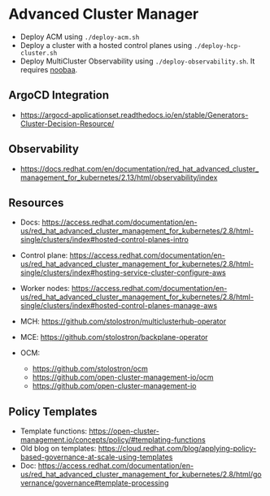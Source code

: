 # Advanced Cluster Manager

- Deploy ACM using `./deploy-acm.sh`
- Deploy a cluster with a hosted control planes using `./deploy-hcp-cluster.sh`
- Deploy MultiCluster Observability using `./deploy-observability.sh`. It requires [noobaa](../noobaa/).

## ArgoCD Integration
- https://argocd-applicationset.readthedocs.io/en/stable/Generators-Cluster-Decision-Resource/

## Observability
- https://docs.redhat.com/en/documentation/red_hat_advanced_cluster_management_for_kubernetes/2.13/html/observability/index

## Resources
- Docs: https://access.redhat.com/documentation/en-us/red_hat_advanced_cluster_management_for_kubernetes/2.8/html-single/clusters/index#hosted-control-planes-intro
- Control plane: https://access.redhat.com/documentation/en-us/red_hat_advanced_cluster_management_for_kubernetes/2.8/html-single/clusters/index#hosting-service-cluster-configure-aws
- Worker nodes: https://access.redhat.com/documentation/en-us/red_hat_advanced_cluster_management_for_kubernetes/2.8/html-single/clusters/index#hosted-control-planes-manage-aws

- MCH: https://github.com/stolostron/multiclusterhub-operator
- MCE: <https://github.com/stolostron/backplane-operator>
- OCM:
    - <https://github.com/stolostron/ocm>
    - <https://github.com/open-cluster-management-io/ocm>
    - <https://github.com/open-cluster-management-io>

## Policy Templates
- Template functions: <https://open-cluster-management.io/concepts/policy/#templating-functions>
- Old blog on templates: <https://cloud.redhat.com/blog/applying-policy-based-governance-at-scale-using-templates>
- Doc: <https://access.redhat.com/documentation/en-us/red_hat_advanced_cluster_management_for_kubernetes/2.8/html/governance/governance#template-processing>
